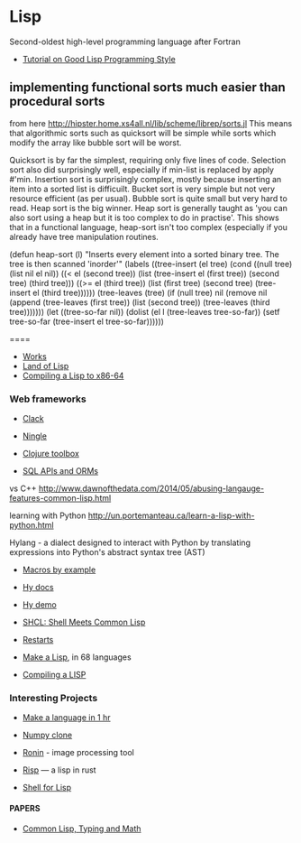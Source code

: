 Lisp
====

Second-oldest high-level programming language after Fortran

+ [Tutorial on Good Lisp Programming Style](https://www.cs.umd.edu/~nau/cmsc421/norvig-lisp-style.pdf)


implementing functional sorts much easier than procedural sorts
-------
from here
http://hipster.home.xs4all.nl/lib/scheme/librep/sorts.jl
This means
that algorithmic sorts such as quicksort will be simple while sorts
which modify the array like bubble sort will be worst.

Quicksort is by far the simplest, requiring only five lines of code.
Selection sort also did surprisingly well, especially if min-list is
replaced by apply #'min.  Insertion sort is surprisingly complex,
mostly because inserting an item into a sorted list is difficuilt.
Bucket sort is very simple but not very resource efficient (as per
usual).  Bubble sort is quite small but very hard to read.  Heap sort
is the big winner.  Heap sort is generally taught as 'you can also
sort using a heap but it is too complex to do in practise'.  This
shows that in a functional language, heap-sort isn't too complex
(especially if you already have tree manipulation routines.


(defun heap-sort (l)
  "Inserts every element into a sorted binary tree.
   The tree is then scanned 'inorder'"
  (labels ((tree-insert (el tree)
                        (cond ((null tree)
                        (list nil el nil))
                              ((< el (second tree))
                              (list (tree-insert el (first tree))
                                    (second tree)
                                    (third tree)))
                              ((>= el (third tree))
                              (list (first tree)
                                    (second tree)
                                    (tree-insert el (third tree))))))
           (tree-leaves (tree)
                        (if (null tree) nil
                          (remove nil (append (tree-leaves (first tree))
                                              (list (second tree))
                                              (tree-leaves (third tree)))))))
    (let ((tree-so-far nil))
      (dolist (el l (tree-leaves tree-so-far))
        (setf tree-so-far (tree-insert el tree-so-far))))))


====
+ [Works](http://www.lispworks.com/documentation/lcl50/ug/ug-21.html)
+ [Land of Lisp](http://landoflisp.com/source.html)
+ [Compiling a Lisp to x86-64](https://bernsteinbear.com/blog/compiling-a-lisp-11/)

### Web frameworks
+ [Clack](https://github.com/fukamachi/clack)
+ [Ningle](https://github.com/fukamachi/ningle)
+ [Clojure toolbox](https://www.clojure-toolbox.com)

+ [SQL APIs and ORMs](https://github.com/marijnh/Postmodern)


vs C++
http://www.dawnofthedata.com/2014/05/abusing-langauge-features-common-lisp.html

learning with Python
http://un.portemanteau.ca/learn-a-lisp-with-python.html

Hylang - a dialect designed to interact with Python by translating expressions into Python's abstract syntax tree (AST)

+ [Macros by example](https://m.stopa.io/macros-by-example-6ddbc8f3d93b)

+ [Hy docs](https://hy.readthedocs.io/en/stable/)

+ [Hy demo](https://try-hy.appspot.com/)

+ [SHCL: Shell Meets Common Lisp](https://github.com/bradleyjensen/shcl)

+ [Restarts](https://sulami.github.io/posts/common-lisp-restarts/)

+ [Make a Lisp](https://github.com/kanaka/mal#mal---make-a-lisp), in 68 languages

+ [Compiling a LISP](https://bernsteinbear.com/blog/compiling-a-lisp-6/)


### Interesting Projects

+ [Make a language in 1 hr](https://beautifulracket.com/stacker/)

+ [Numpy clone](https://github.com/numcl/numcl)

+ [Ronin](https://100r.co/site/ronin.html) - image processing tool

+ [Risp](https://stopa.io/post/222) — a lisp in rust

+ [Shell for Lisp](https://github.com/naver/lispe/wiki/7.-Shell)

#### PAPERS
+ [Common Lisp, Typing and Math](https://www-fourier.ujf-grenoble.fr/~sergerar/Papers/Ezcaray.pdf)

